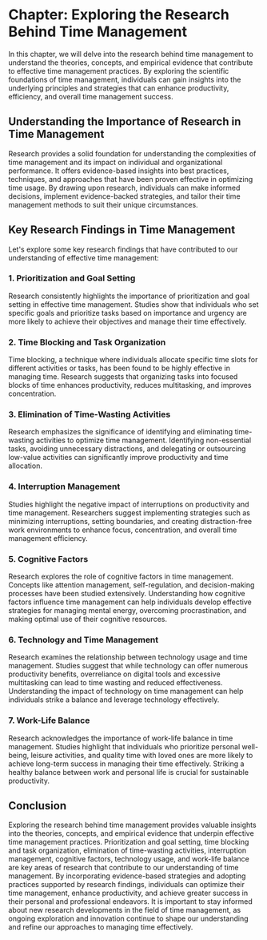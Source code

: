 Chapter: Exploring the Research Behind Time Management
======================================================

In this chapter, we will delve into the research behind time management to understand the theories, concepts, and empirical evidence that contribute to effective time management practices. By exploring the scientific foundations of time management, individuals can gain insights into the underlying principles and strategies that can enhance productivity, efficiency, and overall time management success.

Understanding the Importance of Research in Time Management
-----------------------------------------------------------

Research provides a solid foundation for understanding the complexities of time management and its impact on individual and organizational performance. It offers evidence-based insights into best practices, techniques, and approaches that have been proven effective in optimizing time usage. By drawing upon research, individuals can make informed decisions, implement evidence-backed strategies, and tailor their time management methods to suit their unique circumstances.

Key Research Findings in Time Management
----------------------------------------

Let's explore some key research findings that have contributed to our understanding of effective time management:

### 1. **Prioritization and Goal Setting**

Research consistently highlights the importance of prioritization and goal setting in effective time management. Studies show that individuals who set specific goals and prioritize tasks based on importance and urgency are more likely to achieve their objectives and manage their time effectively.

### 2. **Time Blocking and Task Organization**

Time blocking, a technique where individuals allocate specific time slots for different activities or tasks, has been found to be highly effective in managing time. Research suggests that organizing tasks into focused blocks of time enhances productivity, reduces multitasking, and improves concentration.

### 3. **Elimination of Time-Wasting Activities**

Research emphasizes the significance of identifying and eliminating time-wasting activities to optimize time management. Identifying non-essential tasks, avoiding unnecessary distractions, and delegating or outsourcing low-value activities can significantly improve productivity and time allocation.

### 4. **Interruption Management**

Studies highlight the negative impact of interruptions on productivity and time management. Researchers suggest implementing strategies such as minimizing interruptions, setting boundaries, and creating distraction-free work environments to enhance focus, concentration, and overall time management efficiency.

### 5. **Cognitive Factors**

Research explores the role of cognitive factors in time management. Concepts like attention management, self-regulation, and decision-making processes have been studied extensively. Understanding how cognitive factors influence time management can help individuals develop effective strategies for managing mental energy, overcoming procrastination, and making optimal use of their cognitive resources.

### 6. **Technology and Time Management**

Research examines the relationship between technology usage and time management. Studies suggest that while technology can offer numerous productivity benefits, overreliance on digital tools and excessive multitasking can lead to time wasting and reduced effectiveness. Understanding the impact of technology on time management can help individuals strike a balance and leverage technology effectively.

### 7. **Work-Life Balance**

Research acknowledges the importance of work-life balance in time management. Studies highlight that individuals who prioritize personal well-being, leisure activities, and quality time with loved ones are more likely to achieve long-term success in managing their time effectively. Striking a healthy balance between work and personal life is crucial for sustainable productivity.

Conclusion
----------

Exploring the research behind time management provides valuable insights into the theories, concepts, and empirical evidence that underpin effective time management practices. Prioritization and goal setting, time blocking and task organization, elimination of time-wasting activities, interruption management, cognitive factors, technology usage, and work-life balance are key areas of research that contribute to our understanding of time management. By incorporating evidence-based strategies and adopting practices supported by research findings, individuals can optimize their time management, enhance productivity, and achieve greater success in their personal and professional endeavors. It is important to stay informed about new research developments in the field of time management, as ongoing exploration and innovation continue to shape our understanding and refine our approaches to managing time effectively.

